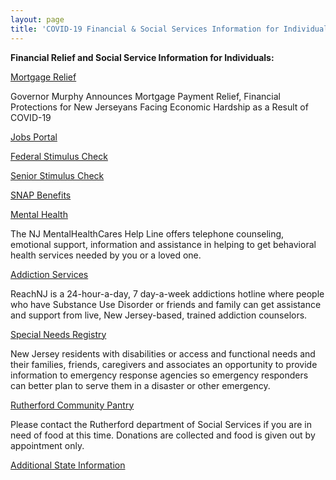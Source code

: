 ```yaml
---
layout: page
title: 'COVID-19 Financial & Social Services Information for Individuals'
---
```


**Financial Relief and Social Service Information for Individuals:**

[Mortgage Relief](https://cdn.ymaws.com/www.gfoanj.org/resource/resmgr/state_house_news_2020/Mortgage_Relief_COVID-19_032.pdf)

Governor Murphy Announces Mortgage Payment Relief, Financial Protections
for New Jerseyans Facing Economic Hardship as a Result of COVID-19

[Jobs Portal](https://jobs.covid19.nj.gov/index.html)

[Federal Stimulus Check](https://www.washingtonpost.com/graphics/business/coronavirus-stimulus-check-calculator/)

[Senior Stimulus Check](https://www.nj.com/coronavirus/2020/03/will-senior-citizens-and-retirees-get-a-stimulus-check.html)

[SNAP Benefits](https://covid19.nj.gov/faqs/nj-information/get-assistance/how-do-i-apply-for-food-and-cash-assistance-and-health-insurance-during-the-covid-19-outbreak)

[Mental Health](https://covid19.nj.gov/faqs/nj-information/get-assistance/who-can-i-call-if-i%E2%80%99m-feeling-stressed-or-anxious-during-the-covid-19-outbreak)

The NJ MentalHealthCares Help Line offers telephone counseling, emotional support, information and assistance in helping to get behavioral health services needed by you or a loved one.

[Addiction Services](https://covid19.nj.gov/faqs/nj-information/get-assistance/can-i-get-addiction-treatment-help-via-the-phone)

ReachNJ is a 24-hour-a-day, 7 day-a-week addictions hotline where people who have Substance Use Disorder or friends and family can get assistance and support from live, New Jersey-based, trained addiction counselors.

[Special Needs Registry](https://www13.state.nj.us/SpecialNeeds/Signin?ReturnUrl=/SpecialNeeds/) 

New Jersey residents with disabilities or access and functional needs and their families, friends, caregivers and associates an opportunity to provide information to emergency response agencies so emergency responders can better plan to serve them in a disaster or other emergency.

[Rutherford Community Pantry](/departments/social-services/)

Please contact the Rutherford department of Social Services if you are in need of food at this time. Donations are collected and food is given out by appointment only. 

[Additional State Information](https://covid19.nj.gov/)


